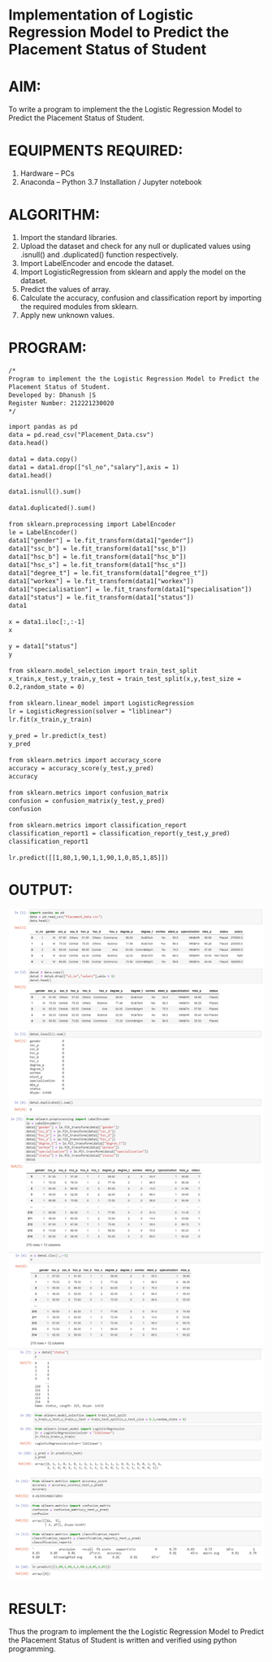# Implementation of Logistic Regression Model to Predict the Placement Status of Student

# AIM:
To write a program to implement the the Logistic Regression Model to Predict the Placement Status of Student.

# EQUIPMENTS REQUIRED:
1. Hardware – PCs
2. Anaconda – Python 3.7 Installation / Jupyter notebook

# ALGORITHM:
1. Import the standard libraries.
2. Upload the dataset and check for any null or duplicated values using .isnull()   and .duplicated() function respectively. 
3. Import LabelEncoder and encode the dataset.
4. Import LogisticRegression from sklearn and apply the model on the dataset.
5. Predict the values of array.
6. Calculate the accuracy, confusion and classification report by importing the required modules from sklearn.
7. Apply new unknown values.

# PROGRAM:
```
/*
Program to implement the the Logistic Regression Model to Predict the Placement Status of Student.
Developed by: Dhanush |S
Register Number: 212221230020
*/
```

```
import pandas as pd
data = pd.read_csv("Placement_Data.csv")
data.head()

data1 = data.copy()
data1 = data1.drop(["sl_no","salary"],axis = 1)
data1.head()

data1.isnull().sum()

data1.duplicated().sum()

from sklearn.preprocessing import LabelEncoder
le = LabelEncoder()
data1["gender"] = le.fit_transform(data1["gender"])
data1["ssc_b"] = le.fit_transform(data1["ssc_b"])
data1["hsc_b"] = le.fit_transform(data1["hsc_b"])
data1["hsc_s"] = le.fit_transform(data1["hsc_s"])
data1["degree_t"] = le.fit_transform(data1["degree_t"])
data1["workex"] = le.fit_transform(data1["workex"])
data1["specialisation"] = le.fit_transform(data1["specialisation"])
data1["status"] = le.fit_transform(data1["status"])
data1

x = data1.iloc[:,:-1]
x

y = data1["status"]
y

from sklearn.model_selection import train_test_split
x_train,x_test,y_train,y_test = train_test_split(x,y,test_size = 0.2,random_state = 0)

from sklearn.linear_model import LogisticRegression
lr = LogisticRegression(solver = "liblinear")
lr.fit(x_train,y_train)

y_pred = lr.predict(x_test)
y_pred

from sklearn.metrics import accuracy_score
accuracy = accuracy_score(y_test,y_pred)
accuracy

from sklearn.metrics import confusion_matrix
confusion = confusion_matrix(y_test,y_pred)
confusion

from sklearn.metrics import classification_report
classification_report1 = classification_report(y_test,y_pred)
classification_report1

lr.predict([[1,80,1,90,1,1,90,1,0,85,1,85]])
```

# OUTPUT:
![output](op1.png)
![output](op2.png)
![output](op3.png)
![output](op4.png)
![output](op5.png)
![output](op6.png)

# RESULT:
Thus the program to implement the the Logistic Regression Model to Predict the Placement Status of Student is written and verified using python programming.
